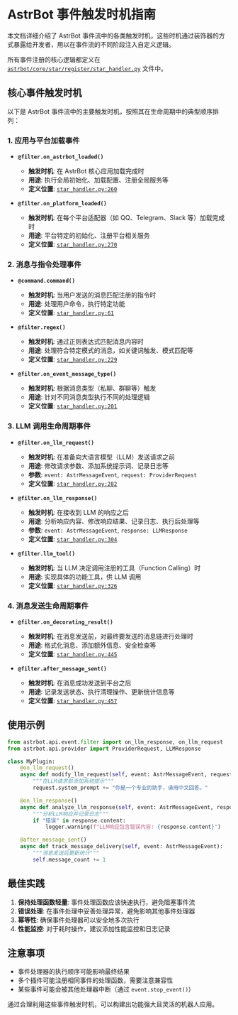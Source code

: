 # AstrBot 事件触发时机指南

本文档详细介绍了 AstrBot 事件流中的各类触发时机，这些时机通过装饰器的方式暴露给开发者，用以在事件流的不同阶段注入自定义逻辑。

所有事件注册的核心逻辑都定义在 [`astrbot/core/star/register/star_handler.py`](astrbot/core/star/register/star_handler.py) 文件中。

## 核心事件触发时机

以下是 AstrBot 事件流中的主要触发时机，按照其在生命周期中的典型顺序排列：

### 1. 应用与平台加载事件

- **`@filter.on_astrbot_loaded()`**
  - **触发时机**: 在 AstrBot 核心应用加载完成时
  - **用途**: 执行全局初始化、加载配置、注册全局服务等
  - **定义位置**: [`star_handler.py:260`](astrbot/core/star/register/star_handler.py:260)

- **`@filter.on_platform_loaded()`**
  - **触发时机**: 在每个平台适配器（如 QQ、Telegram、Slack 等）加载完成时
  - **用途**: 平台特定的初始化、注册平台相关服务
  - **定义位置**: [`star_handler.py:270`](astrbot/core/star/register/star_handler.py:270)

### 2. 消息与指令处理事件

- **`@command.command()`**
  - **触发时机**: 当用户发送的消息匹配注册的指令时
  - **用途**: 处理用户命令，执行特定功能
  - **定义位置**: [`star_handler.py:61`](astrbot/core/star/register/star_handler.py:61)

- **`@filter.regex()`**
  - **触发时机**: 通过正则表达式匹配消息内容时
  - **用途**: 处理符合特定模式的消息，如关键词触发、模式匹配等
  - **定义位置**: [`star_handler.py:229`](astrbot/core/star/register/star_handler.py:229)

- **`@filter.on_event_message_type()`**
  - **触发时机**: 根据消息类型（私聊、群聊等）触发
  - **用途**: 针对不同消息类型执行不同的处理逻辑
  - **定义位置**: [`star_handler.py:201`](astrbot/core/star/register/star_handler.py:201)

### 3. LLM 调用生命周期事件

- **`@filter.on_llm_request()`**
  - **触发时机**: 在准备向大语言模型（LLM）发送请求之前
  - **用途**: 修改请求参数、添加系统提示词、记录日志等
  - **参数**: `event: AstrMessageEvent`, `request: ProviderRequest`
  - **定义位置**: [`star_handler.py:282`](astrbot/core/star/register/star_handler.py:282)

- **`@filter.on_llm_response()`**
  - **触发时机**: 在接收到 LLM 的响应之后
  - **用途**: 分析响应内容、修改响应结果、记录日志、执行后处理等
  - **参数**: `event: AstrMessageEvent`, `response: LLMResponse`
  - **定义位置**: [`star_handler.py:304`](astrbot/core/star/register/star_handler.py:304)

- **`@filter.llm_tool()`**
  - **触发时机**: 当 LLM 决定调用注册的工具（Function Calling）时
  - **用途**: 实现具体的功能工具，供 LLM 调用
  - **定义位置**: [`star_handler.py:326`](astrbot/core/star/register/star_handler.py:326)

### 4. 消息发送生命周期事件

- **`@filter.on_decorating_result()`**
  - **触发时机**: 在消息发送前，对最终要发送的消息链进行处理时
  - **用途**: 格式化消息、添加额外信息、安全检查等
  - **定义位置**: [`star_handler.py:445`](astrbot/core/star/register/star_handler.py:445)

- **`@filter.after_message_sent()`**
  - **触发时机**: 在消息成功发送到平台之后
  - **用途**: 记录发送状态、执行清理操作、更新统计信息等
  - **定义位置**: [`star_handler.py:457`](astrbot/core/star/register/star_handler.py:457)

## 使用示例

```python
from astrbot.api.event.filter import on_llm_response, on_llm_request
from astrbot.api.provider import ProviderRequest, LLMResponse

class MyPlugin:
    @on_llm_request()
    async def modify_llm_request(self, event: AstrMessageEvent, request: ProviderRequest):
        """在LLM请求前添加系统提示"""
        request.system_prompt += "你是一个专业的助手，请用中文回答。"

    @on_llm_response()
    async def analyze_llm_response(self, event: AstrMessageEvent, response: LLMResponse):
        """分析LLM响应并记录日志"""
        if "错误" in response.content:
            logger.warning(f"LLM响应包含错误内容: {response.content}")

    @after_message_sent()
    async def track_message_delivery(self, event: AstrMessageEvent):
        """消息发送后更新统计"""
        self.message_count += 1
```

## 最佳实践

1. **保持处理函数轻量**: 事件处理函数应该快速执行，避免阻塞事件流
2. **错误处理**: 在事件处理中妥善处理异常，避免影响其他事件处理器
3. **幂等性**: 确保事件处理器可以安全地多次执行
4. **性能监控**: 对于耗时操作，建议添加性能监控和日志记录

## 注意事项

- 事件处理器的执行顺序可能影响最终结果
- 多个插件可能注册相同事件的处理函数，需要注意兼容性
- 某些事件可能会被其他处理器中断（通过 `event.stop_event()`）

通过合理利用这些事件触发时机，可以构建出功能强大且灵活的机器人应用。